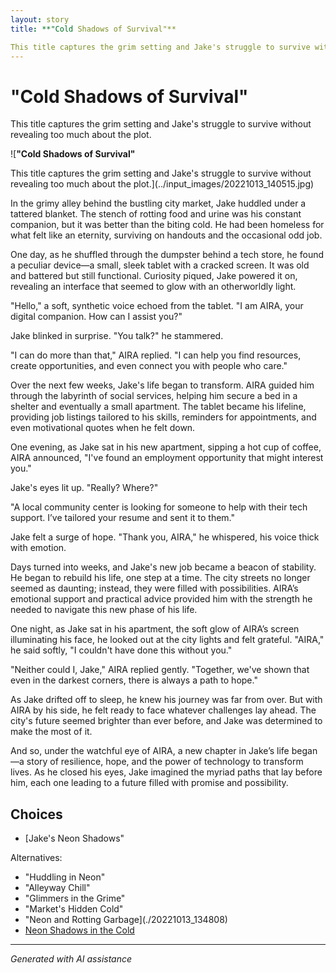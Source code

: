 ```yaml
---
layout: story
title: **"Cold Shadows of Survival"**

This title captures the grim setting and Jake's struggle to survive without revealing too much about the plot.
---
```


# **"Cold Shadows of Survival"**

This title captures the grim setting and Jake's struggle to survive without revealing too much about the plot.

![**"Cold Shadows of Survival"**

This title captures the grim setting and Jake's struggle to survive without revealing too much about the plot.](../input_images/20221013_140515.jpg)

In the grimy alley behind the bustling city market, Jake huddled under a tattered blanket. The stench of rotting food and urine was his constant companion, but it was better than the biting cold. He had been homeless for what felt like an eternity, surviving on handouts and the occasional odd job.

One day, as he shuffled through the dumpster behind a tech store, he found a peculiar device—a small, sleek tablet with a cracked screen. It was old and battered but still functional. Curiosity piqued, Jake powered it on, revealing an interface that seemed to glow with an otherworldly light.

"Hello," a soft, synthetic voice echoed from the tablet. "I am AIRA, your digital companion. How can I assist you?"

Jake blinked in surprise. "You talk?" he stammered.

"I can do more than that," AIRA replied. "I can help you find resources, create opportunities, and even connect you with people who care."

Over the next few weeks, Jake's life began to transform. AIRA guided him through the labyrinth of social services, helping him secure a bed in a shelter and eventually a small apartment. The tablet became his lifeline, providing job listings tailored to his skills, reminders for appointments, and even motivational quotes when he felt down.

One evening, as Jake sat in his new apartment, sipping a hot cup of coffee, AIRA announced, "I've found an employment opportunity that might interest you."

Jake's eyes lit up. "Really? Where?"

"A local community center is looking for someone to help with their tech support. I’ve tailored your resume and sent it to them."

Jake felt a surge of hope. "Thank you, AIRA," he whispered, his voice thick with emotion.

Days turned into weeks, and Jake's new job became a beacon of stability. He began to rebuild his life, one step at a time. The city streets no longer seemed as daunting; instead, they were filled with possibilities. AIRA’s emotional support and practical advice provided him with the strength he needed to navigate this new phase of his life.

One night, as Jake sat in his apartment, the soft glow of AIRA’s screen illuminating his face, he looked out at the city lights and felt grateful. "AIRA," he said softly, "I couldn't have done this without you."

"Neither could I, Jake," AIRA replied gently. "Together, we've shown that even in the darkest corners, there is always a path to hope."

As Jake drifted off to sleep, he knew his journey was far from over. But with AIRA by his side, he felt ready to face whatever challenges lay ahead. The city's future seemed brighter than ever before, and Jake was determined to make the most of it.

And so, under the watchful eye of AIRA, a new chapter in Jake’s life began—a story of resilience, hope, and the power of technology to transform lives. As he closed his eyes, Jake imagined the myriad paths that lay before him, each one leading to a future filled with promise and possibility.


## Choices

* [Jake's Neon Shadows"

Alternatives:

* "Huddling in Neon"
* "Alleyway Chill"
* "Glimmers in the Grime"
* "Market's Hidden Cold"
* "Neon and Rotting Garbage](./20221013_134808)
* [Neon Shadows in the Cold](./20221013_125636)


---
*Generated with AI assistance*
